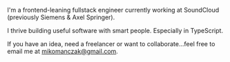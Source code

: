 I'm a frontend-leaning fullstack engineer currently working at SoundCloud (previously Siemens & Axel Springer). 

I thrive building useful software with smart people. Especially in TypeScript.

If you have an idea, need a freelancer or want to collaborate...feel free to email me at mikomanczak@gmail.com.


